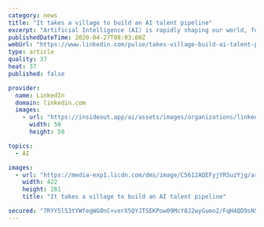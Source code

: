 ```yaml
---
category: news
title: "It takes a village to build an AI talent pipeline"
excerpt: "Artificial Intelligence (AI) is rapidly shaping our world, fueling business and societal advances, and helping solve some of the new challenges being faced. As companies look to get back on their feet,"
publishedDateTime: 2020-04-27T08:03:00Z
webUrl: "https://www.linkedin.com/pulse/takes-village-build-ai-talent-pipeline-michelle-simmons/"
type: article
quality: 37
heat: 37
published: false

provider:
  name: LinkedIn
  domain: linkedin.com
  images:
    - url: "https://insideout.app/ai/assets/images/organizations/linkedin.com-50x50.jpg"
      width: 50
      height: 50

topics:
  - AI

images:
  - url: "https://media-exp1.licdn.com/dms/image/C5612AQEFyjYRSuzYjg/article-cover_image-shrink_600_2000/0?e=1593648000&v=beta&t=OOpPsnz1NzhxF-pc8EiMtieeVuB33yA0U7n7_EaUwUY"
    width: 422
    height: 281
    title: "It takes a village to build an AI talent pipeline"

secured: "7RYY5l53tYWfegWG0nC+verX5QYJTSEKPow09McY8J2wyGumo2/FqH4QD9sNSTl8/aU8pOiKtbx9V24B7PIFOAR+Z+kAw8FPQexRCDPwGhLaCh92Xnnax4YlmYtASwCDqfWZz8MBIb5HkoheSvScxMLn0fWjMg3khvXlFKvmhZD7BzeXunhTk3xTp0Awbt0Yj6Mxiuex+AVixMtBBGGbLWOf5DBUKrW189WuqOwRKcIqMtI9FIQDgmZKPpN+CKMlQtbeRYeIuW44JZbhHfUGJsDaJKEe5MlhpSOYBW5RXBiL+rH79f0yKDK84keiZQT6dnlOI3R5lawhaoi5KQooEcHRSLkLsyeV9Mq0A4Qvm39ao8wkY3oU/5ooDOi0/TYqeedQUOru2DEx0HDweZaVOdrseVzKDKzEo3CwLMKHjaeXmhIX2+Xq78qoW+cuKVVC/gRfnzubJkc1hqjcZWGwJZzHgZgFO5x7WT2cL+Ye9UQ=;YbeiovNo84t1mtdfqCFHKA=="
---
```


